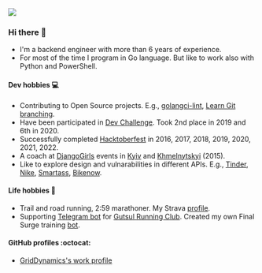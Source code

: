 <a href="https://github.com/anuraghazra/github-readme-stats">
  <img src="https://github-readme-stats.vercel.app/api?username=alexandear&count_private=true&show_icons=false&theme=dracula" />
</a>


### Hi there :wave:

- I'm a backend engineer with more than 6 years of experience.
- For most of the time I program in Go language. But like to work also with Python and PowerShell.


#### Dev hobbies :computer:

- Contributing to Open Source projects. E.g., [golangci-lint](https://github.com/golangci/golangci-lint), [Learn Git branching](https://learngitbranching.js.org/).
- Have been participated in [Dev Challenge](https://devchallenge.it/). Took 2nd place in 2019 and 6th in 2020.
- Successfully completed [Hacktoberfest](https://hacktoberfest.com) in 2016, 2017, 2018, 2019, 2020, 2021, 2022.
- A coach at [DjangoGirls](https://djangogirls.org) events in [Kyiv](https://www.facebook.com/djangogirlskyiv/photos/a.1597027043880257/1597028007213494) and [Khmelnytskyi](https://www.facebook.com/uapycon/photos/a.903859323029360/903862623029030) (2015).
- Like to explore design and vulnarabilities in different APIs. E.g., [Tinder](https://smartass.ua/), [Nike](https://www.nike.com/), [Smartass](https://smartass.ua/), [Bikenow](https://bikenow.com.ua/).

#### Life hobbies :runner:

- Trail and road running, 2:59 marathoner. My Strava [profile](https://www.strava.com/athletes/23735367).
- Supporting [Telegram bot](https://github.com/vm-devr/strava-telegram-bot) for [Gutsul Running Club](https://gutsulrunning.club/). Created my own Final Surge training [bot](https://github.com/alexandear/final-surge-bot).

#### GitHub profiles :octocat:

- [GridDynamics's work profile](https://github.com/oredko-gd)
